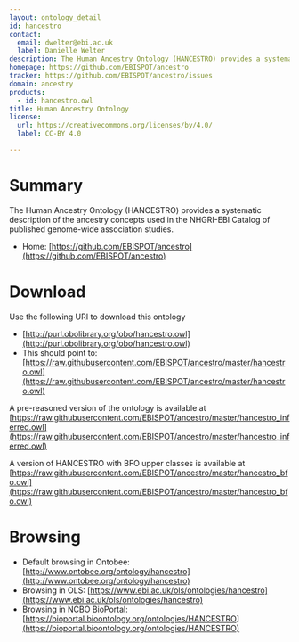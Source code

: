 ```yaml
---
layout: ontology_detail
id: hancestro
contact:
  email: dwelter@ebi.ac.uk
  label: Danielle Welter
description: The Human Ancestry Ontology (HANCESTRO) provides a systematic description of the ancestry concepts used in the NHGRI-EBI Catalog of published genome-wide association studies. 
homepage: https://github.com/EBISPOT/ancestro
tracker: https://github.com/EBISPOT/ancestro/issues
domain: ancestry
products:
  - id: hancestro.owl
title: Human Ancestry Ontology
license:
  url: https://creativecommons.org/licenses/by/4.0/
  label: CC-BY 4.0

---
```


# Summary

The Human Ancestry Ontology (HANCESTRO) provides a systematic description of the ancestry concepts used in the NHGRI-EBI Catalog of published genome-wide association studies. 

* Home: [https://github.com/EBISPOT/ancestro](https://github.com/EBISPOT/ancestro)  

# Download

Use the following URI to download this ontology

* [http://purl.obolibrary.org/obo/hancestro.owl](http://purl.obolibrary.org/obo/hancestro.owl)
* This should point to: [https://raw.githubusercontent.com/EBISPOT/ancestro/master/hancestro.owl](https://raw.githubusercontent.com/EBISPOT/ancestro/master/hancestro.owl) 

A pre-reasoned version of the ontology is available at [https://raw.githubusercontent.com/EBISPOT/ancestro/master/hancestro_inferred.owl](https://raw.githubusercontent.com/EBISPOT/ancestro/master/hancestro_inferred.owl)

A version of HANCESTRO with BFO upper classes is available at [https://raw.githubusercontent.com/EBISPOT/ancestro/master/hancestro_bfo.owl](https://raw.githubusercontent.com/EBISPOT/ancestro/master/hancestro_bfo.owl)


# Browsing

* Default browsing in Ontobee: [http://www.ontobee.org/ontology/hancestro](http://www.ontobee.org/ontology/hancestro)
* Browsing in OLS:
[https://www.ebi.ac.uk/ols/ontologies/hancestro](https://www.ebi.ac.uk/ols/ontologies/hancestro)
* Browsing in NCBO BioPortal: [https://bioportal.bioontology.org/ontologies/HANCESTRO](https://bioportal.bioontology.org/ontologies/HANCESTRO)  

